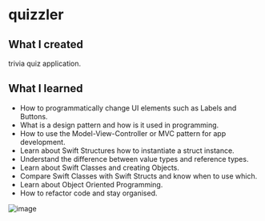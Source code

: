 # quizzler

## What I created

trivia quiz application.  

## What I learned

* How to programmatically change UI elements such as Labels and Buttons.
* What is a design pattern and how is it used in programming.
* How to use the Model-View-Controller or MVC pattern for app development.
* Learn about Swift Structures how to instantiate a struct instance.
* Understand the difference between value types and reference types. 
* Learn about Swift Classes and creating Objects.
* Compare Swift Classes with Swift Structs and know when to use which.
* Learn about Object Oriented Programming.
* How to refactor code and stay organised.


![image](https://user-images.githubusercontent.com/84935536/209580897-41f8f485-1c7e-4d39-b00c-e42c14d784de.png)

